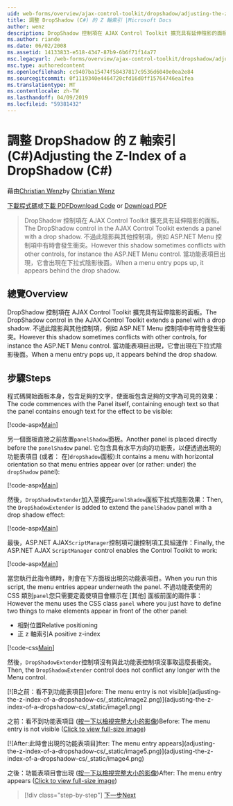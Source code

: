 ```yaml
---
uid: web-forms/overview/ajax-control-toolkit/dropshadow/adjusting-the-z-index-of-a-dropshadow-cs
title: 調整 DropShadow (C#) 的 Z 軸索引 |Microsoft Docs
author: wenz
description: DropShadow 控制項在 AJAX Control Toolkit 擴充具有延伸陰影的面板。 不過此陰影有時會與其他控制項，如安裝衝突...
ms.author: riande
ms.date: 06/02/2008
ms.assetid: 14133833-e518-4347-87b9-6b6f71f14a77
msc.legacyurl: /web-forms/overview/ajax-control-toolkit/dropshadow/adjusting-the-z-index-of-a-dropshadow-cs
msc.type: authoredcontent
ms.openlocfilehash: cc9407ba15474f58437817c9536d6040e0ea2e84
ms.sourcegitcommit: 0f1119340e4464720cfd16d0ff15764746ea1fea
ms.translationtype: MT
ms.contentlocale: zh-TW
ms.lasthandoff: 04/09/2019
ms.locfileid: "59381432"
---
```

# <a name="adjusting-the-z-index-of-a-dropshadow-c"></a><span data-ttu-id="f30a4-104">調整 DropShadow 的 Z 軸索引 (C#)</span><span class="sxs-lookup"><span data-stu-id="f30a4-104">Adjusting the Z-Index of a DropShadow (C#)</span></span>

<span data-ttu-id="f30a4-105">藉由[Christian Wenz](https://github.com/wenz)</span><span class="sxs-lookup"><span data-stu-id="f30a4-105">by [Christian Wenz](https://github.com/wenz)</span></span>

<span data-ttu-id="f30a4-106">[下載程式碼](http://download.microsoft.com/download/5/1/6/51652a81-500b-4f6b-88d3-617103e7941e/DropShadow1.cs.zip)或[下載 PDF](http://download.microsoft.com/download/b/6/a/b6ae89ee-df69-4c87-9bfb-ad1eb2b23373/dropshadow1CS.pdf)</span><span class="sxs-lookup"><span data-stu-id="f30a4-106">[Download Code](http://download.microsoft.com/download/5/1/6/51652a81-500b-4f6b-88d3-617103e7941e/DropShadow1.cs.zip) or [Download PDF](http://download.microsoft.com/download/b/6/a/b6ae89ee-df69-4c87-9bfb-ad1eb2b23373/dropshadow1CS.pdf)</span></span>

> <span data-ttu-id="f30a4-107">DropShadow 控制項在 AJAX Control Toolkit 擴充具有延伸陰影的面板。</span><span class="sxs-lookup"><span data-stu-id="f30a4-107">The DropShadow control in the AJAX Control Toolkit extends a panel with a drop shadow.</span></span> <span data-ttu-id="f30a4-108">不過此陰影與其他控制項，例如 ASP.NET Menu 控制項中有時會發生衝突。</span><span class="sxs-lookup"><span data-stu-id="f30a4-108">However this shadow sometimes conflicts with other controls, for instance the ASP.NET Menu control.</span></span> <span data-ttu-id="f30a4-109">當功能表項目出現，它會出現在下拉式陰影後面。</span><span class="sxs-lookup"><span data-stu-id="f30a4-109">When a menu entry pops up, it appears behind the drop shadow.</span></span>


## <a name="overview"></a><span data-ttu-id="f30a4-110">總覽</span><span class="sxs-lookup"><span data-stu-id="f30a4-110">Overview</span></span>

<span data-ttu-id="f30a4-111">DropShadow 控制項在 AJAX Control Toolkit 擴充具有延伸陰影的面板。</span><span class="sxs-lookup"><span data-stu-id="f30a4-111">The DropShadow control in the AJAX Control Toolkit extends a panel with a drop shadow.</span></span> <span data-ttu-id="f30a4-112">不過此陰影與其他控制項，例如 ASP.NET Menu 控制項中有時會發生衝突。</span><span class="sxs-lookup"><span data-stu-id="f30a4-112">However this shadow sometimes conflicts with other controls, for instance the ASP.NET Menu control.</span></span> <span data-ttu-id="f30a4-113">當功能表項目出現，它會出現在下拉式陰影後面。</span><span class="sxs-lookup"><span data-stu-id="f30a4-113">When a menu entry pops up, it appears behind the drop shadow.</span></span>

## <a name="steps"></a><span data-ttu-id="f30a4-114">步驟</span><span class="sxs-lookup"><span data-stu-id="f30a4-114">Steps</span></span>

<span data-ttu-id="f30a4-115">程式碼開始面板本身，包含足夠的文字，使面板包含足夠的文字為可見的效果：</span><span class="sxs-lookup"><span data-stu-id="f30a4-115">The code commences with the Panel itself, containing enough text so that the panel contains enough text for the effect to be visible:</span></span>

[!code-aspx[Main](adjusting-the-z-index-of-a-dropshadow-cs/samples/sample1.aspx)]

<span data-ttu-id="f30a4-116">另一個面板直接之前放置`panelShadow`面板。</span><span class="sxs-lookup"><span data-stu-id="f30a4-116">Another panel is placed directly before the `panelShadow` panel.</span></span> <span data-ttu-id="f30a4-117">它包含具有水平方向的功能表，以便透過出現的功能表項目 (或者： 在)`dropShadow`面板):</span><span class="sxs-lookup"><span data-stu-id="f30a4-117">It contains a menu with horizontal orientation so that menu entries appear over (or rather: under) the `dropShadow` panel):</span></span>

[!code-aspx[Main](adjusting-the-z-index-of-a-dropshadow-cs/samples/sample2.aspx)]

<span data-ttu-id="f30a4-118">然後，`DropShadowExtender`加入至擴充`panelShadow`面板下拉式陰影效果：</span><span class="sxs-lookup"><span data-stu-id="f30a4-118">Then, the `DropShadowExtender` is added to extend the `panelShadow` panel with a drop shadow effect:</span></span>

[!code-aspx[Main](adjusting-the-z-index-of-a-dropshadow-cs/samples/sample3.aspx)]

<span data-ttu-id="f30a4-119">最後，ASP.NET AJAX`ScriptManager`控制項可讓控制項工具組運作：</span><span class="sxs-lookup"><span data-stu-id="f30a4-119">Finally, the ASP.NET AJAX `ScriptManager` control enables the Control Toolkit to work:</span></span>

[!code-aspx[Main](adjusting-the-z-index-of-a-dropshadow-cs/samples/sample4.aspx)]

<span data-ttu-id="f30a4-120">當您執行此指令碼時，則會在下方面板出現的功能表項目。</span><span class="sxs-lookup"><span data-stu-id="f30a4-120">When you run this script, the menu entries appear underneath the panel.</span></span> <span data-ttu-id="f30a4-121">不過功能表使用的 CSS 類別`panel`您只需要定義使項目會顯示在 [其他] 面板前面的兩件事：</span><span class="sxs-lookup"><span data-stu-id="f30a4-121">However the menu uses the CSS class `panel` where you just have to define two things to make elements appear in front of the other panel:</span></span>

- <span data-ttu-id="f30a4-122">相對位置</span><span class="sxs-lookup"><span data-stu-id="f30a4-122">Relative positioning</span></span>
- <span data-ttu-id="f30a4-123">正 z 軸索引</span><span class="sxs-lookup"><span data-stu-id="f30a4-123">A positive z-index</span></span>

[!code-css[Main](adjusting-the-z-index-of-a-dropshadow-cs/samples/sample5.css)]

<span data-ttu-id="f30a4-124">然後，`DropShadowExtender`控制項沒有與此功能表控制項沒事取這麼長衝突。</span><span class="sxs-lookup"><span data-stu-id="f30a4-124">Then, the `DropShadowExtender` control does not conflict any longer with the Menu control.</span></span>


[![B<span data-ttu-id="f30a4-125">之前：看不到功能表項目]</span><span class="sxs-lookup"><span data-stu-id="f30a4-125">efore: The menu entry is not visible]</span></span>(adjusting-the-z-index-of-a-dropshadow-cs/_static/image2.png)](adjusting-the-z-index-of-a-dropshadow-cs/_static/image1.png)

<span data-ttu-id="f30a4-126">之前：看不到功能表項目 ([按一下以檢視完整大小的影像](adjusting-the-z-index-of-a-dropshadow-cs/_static/image3.png))</span><span class="sxs-lookup"><span data-stu-id="f30a4-126">Before: The menu entry is not visible ([Click to view full-size image](adjusting-the-z-index-of-a-dropshadow-cs/_static/image3.png))</span></span>


[![A<span data-ttu-id="f30a4-127">fter:此時會出現的功能表項目]</span><span class="sxs-lookup"><span data-stu-id="f30a4-127">fter: The menu entry appears]</span></span>(adjusting-the-z-index-of-a-dropshadow-cs/_static/image5.png)](adjusting-the-z-index-of-a-dropshadow-cs/_static/image4.png)

<span data-ttu-id="f30a4-128">之後：功能表項目會出現 ([按一下以檢視完整大小的影像](adjusting-the-z-index-of-a-dropshadow-cs/_static/image6.png))</span><span class="sxs-lookup"><span data-stu-id="f30a4-128">After: The menu entry appears ([Click to view full-size image](adjusting-the-z-index-of-a-dropshadow-cs/_static/image6.png))</span></span>

> [!div class="step-by-step"]
> [<span data-ttu-id="f30a4-129">下一步</span><span class="sxs-lookup"><span data-stu-id="f30a4-129">Next</span></span>](manipulating-dropshadow-properties-from-client-code-cs.md)
